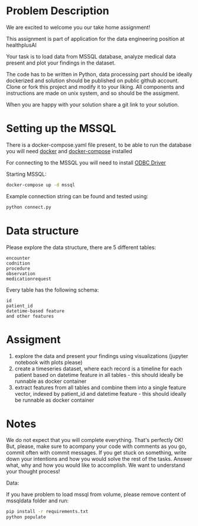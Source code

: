 # Problem Description

We are excited to welcome you our take home assignment!

This assignment is part of application for the data engineering position at healthplusAI

Your task is to load data from MSSQL database, analyze medical data present and plot your findings in the dataset.

The code has to be written in Python, data processing part should be ideally dockerized and solution should be published on public github account. Clone or fork this project and modify it to your liking. All components and instructions are made on unix system, and so should be the assigment.

When you are happy with your solution share a git link to your solution.

# Setting up the MSSQL

There is a docker-compose.yaml file present, to be able to run the database you will need [docker](https://docs.docker.com/get-docker/) and [docker-compose](https://docs.docker.com/compose/install/) installed

For connecting to the MSSQL you will need to install [ODBC Driver](https://docs.microsoft.com/en-us/sql/connect/odbc/linux-mac/installing-the-microsoft-odbc-driver-for-sql-server?view=sql-server-ver15)

Starting MSSQL:

```bash
docker-compose up -d mssql
```

Example connection string can be found and tested using:
```bash
python connect.py
```

# Data structure

Please explore the data structure, there are 5 different tables:
```
encounter
codnition
procedure
observation
medicationrequest
```

Every table has the following schema:

```
id
patient_id
datetime-based feature
and other features
```

# Assigment
1. explore the data and present your findings using visualizations (jupyter notebook with plots please)
2. create a timeseries dataset, where each record is a timeline for each patient based on datetime feature in all tables - this should ideally be runnable as docker container
3. extract features from all tables and combine them into a single feature vector, indexed by patient_id and datetime feature - this should ideally be runnable as docker container

# Notes
We do not expect that you will complete everything. That's perfectly OK! But, please, make sure to acompany your code with comments as you go, commit often with commit messages.
If you get stuck on something, write down your intentions and how you would solve the rest of the tasks. Answer what, why and how you would like to accomplish.
We want to understand your thought process!

Data:

If you have problem to load mssql from volume, please remove content of mssqldata folder and run:

```bash
pip install -r requirements.txt
python populate
```



